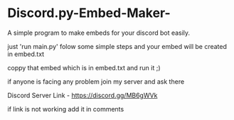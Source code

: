 # Discord.py-Embed-Maker-
A simple program to make embeds for your discord bot easily.

just 'run main.py' folow some simple steps and your embed will be created in embed.txt

coppy that embed which is in embed.txt and run it ;) 

if anyone is facing any problem join my server and ask there 

Discord Server Link - https://discord.gg/MB6gWVk

if link is not working add it in comments
